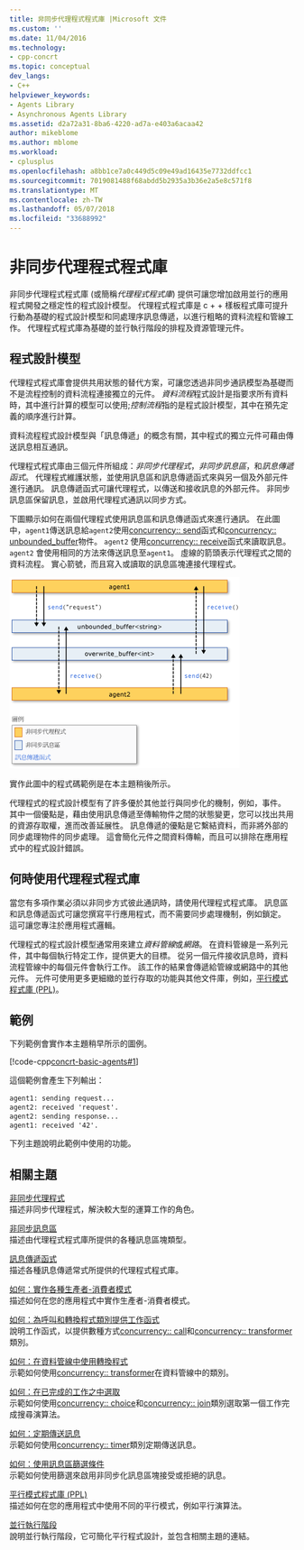 ```yaml
---
title: 非同步代理程式程式庫 |Microsoft 文件
ms.custom: ''
ms.date: 11/04/2016
ms.technology:
- cpp-concrt
ms.topic: conceptual
dev_langs:
- C++
helpviewer_keywords:
- Agents Library
- Asynchronous Agents Library
ms.assetid: d2a72a31-8ba6-4220-ad7a-e403a6acaa42
author: mikeblome
ms.author: mblome
ms.workload:
- cplusplus
ms.openlocfilehash: a8bb1ce7a0c449d5c09e49ad16435e7732ddfcc1
ms.sourcegitcommit: 7019081488f68abdd5b2935a3b36e2a5e8c571f8
ms.translationtype: MT
ms.contentlocale: zh-TW
ms.lasthandoff: 05/07/2018
ms.locfileid: "33688992"
---
```

# <a name="asynchronous-agents-library"></a>非同步代理程式程式庫
非同步代理程式程式庫 (或簡稱*代理程式程式庫*) 提供可讓您增加啟用並行的應用程式開發之穩定性的程式設計模型。 代理程式程式庫是 c + + 樣板程式庫可提升行動為基礎的程式設計模型和同處理序訊息傳遞，以進行粗略的資料流程和管線工作。 代理程式程式庫為基礎的並行執行階段的排程及資源管理元件。  
  
## <a name="programming-model"></a>程式設計模型  
 代理程式程式庫會提供共用狀態的替代方案，可讓您透過非同步通訊模型為基礎而不是流程控制的資料流程連接獨立的元件。 *資料流程*程式設計是指要求所有資料時，其中進行計算的模型可以使用;*控制流程*指的是程式設計模型，其中在預先定義的順序進行計算。  
  
 資料流程程式設計模型與「訊息傳遞」的概念有關，其中程式的獨立元件可藉由傳送訊息相互通訊。  
  
 代理程式程式庫由三個元件所組成：*非同步代理程式*，*非同步訊息區*，和*訊息傳遞函式*。 代理程式維護狀態，並使用訊息區和訊息傳遞函式來與另一個及外部元件進行通訊。 訊息傳遞函式可讓代理程式，以傳送和接收訊息的外部元件。 非同步訊息區保留訊息，並啟用代理程式通訊以同步方式。  
  
 下圖顯示如何在兩個代理程式使用訊息區和訊息傳遞函式來進行通訊。 在此圖中，`agent1`傳送訊息給`agent2`使用[concurrency:: send](reference/concurrency-namespace-functions.md#send)函式和[concurrency:: unbounded_buffer](reference/unbounded-buffer-class.md)物件。 `agent2` 使用[concurrency:: receive](reference/concurrency-namespace-functions.md#receive)函式來讀取訊息。 `agent2` 會使用相同的方法來傳送訊息至`agent1`。 虛線的箭頭表示代理程式之間的資料流程。 實心箭號，而且寫入或讀取的訊息區塊連接代理程式。  
  
 ![代理程式程式庫的元件](../../parallel/concrt/media/agent_librarycomp.png "agent_librarycomp")  
  
 實作此圖中的程式碼範例是在本主題稍後所示。  
  
 代理程式的程式設計模型有了許多優於其他並行與同步化的機制，例如，事件。 其中一個優點是，藉由使用訊息傳遞至傳輸物件之間的狀態變更，您可以找出共用的資源存取權，進而改善延展性。 訊息傳遞的優點是它繫結資料，而非將外部的同步處理物件的同步處理。 這會簡化元件之間資料傳輸，而且可以排除在應用程式中的程式設計錯誤。  
  
## <a name="when-to-use-the-agents-library"></a>何時使用代理程式程式庫  
 當您有多項作業必須以非同步方式彼此通訊時，請使用代理程式程式庫。 訊息區和訊息傳遞函式可讓您撰寫平行應用程式，而不需要同步處理機制，例如鎖定。 這可讓您專注於應用程式邏輯。  
  
 代理程式的程式設計模型通常用來建立*資料管線*或*網路*。 在資料管線是一系列元件，其中每個執行特定工作，提供更大的目標。 從另一個元件接收訊息時，資料流程管線中的每個元件會執行工作。 該工作的結果會傳遞給管線或網路中的其他元件。 元件可使用更多更細緻的並行存取的功能與其他文件庫，例如，[平行模式程式庫 (PPL)](../../parallel/concrt/parallel-patterns-library-ppl.md)。  
  
## <a name="example"></a>範例  
 下列範例會實作本主題稍早所示的圖例。  
  
 [!code-cpp[concrt-basic-agents#1](../../parallel/concrt/codesnippet/cpp/asynchronous-agents-library_1.cpp)]  
  
 這個範例會產生下列輸出：  
  
```Output  
agent1: sending request...  
agent2: received 'request'.  
agent2: sending response...  
agent1: received '42'.  
```  
  
 下列主題說明此範例中使用的功能。  
  
## <a name="related-topics"></a>相關主題  
 [非同步代理程式](../../parallel/concrt/asynchronous-agents.md)  
 描述非同步代理程式，解決較大型的運算工作的角色。  
  
 [非同步訊息區](../../parallel/concrt/asynchronous-message-blocks.md)  
 描述由代理程式程式庫所提供的各種訊息區塊類型。  
  
 [訊息傳遞函式](../../parallel/concrt/message-passing-functions.md)  
 描述各種訊息傳遞常式所提供的代理程式程式庫。  
  
 [如何：實作各種生產者-消費者模式](../../parallel/concrt/how-to-implement-various-producer-consumer-patterns.md)  
 描述如何在您的應用程式中實作生產者-消費者模式。  
  
 [如何：為呼叫和轉換程式類別提供工作函式](../../parallel/concrt/how-to-provide-work-functions-to-the-call-and-transformer-classes.md)  
 說明工作函式，以提供數種方式[concurrency:: call](../../parallel/concrt/reference/call-class.md)和[concurrency:: transformer](../../parallel/concrt/reference/transformer-class.md)類別。  
  
 [如何：在資料管線中使用轉換程式](../../parallel/concrt/how-to-use-transformer-in-a-data-pipeline.md)  
 示範如何使用[concurrency:: transformer](../../parallel/concrt/reference/transformer-class.md)在資料管線中的類別。  
  
 [如何：在已完成的工作之中選取](../../parallel/concrt/how-to-select-among-completed-tasks.md)  
 示範如何使用[concurrency:: choice](../../parallel/concrt/reference/choice-class.md)和[concurrency:: join](../../parallel/concrt/reference/join-class.md)類別選取第一個工作完成搜尋演算法。  
  
 [如何：定期傳送訊息](../../parallel/concrt/how-to-send-a-message-at-a-regular-interval.md)  
 示範如何使用[concurrency:: timer](../../parallel/concrt/reference/timer-class.md)類別定期傳送訊息。  
  
 [如何：使用訊息區篩選條件](../../parallel/concrt/how-to-use-a-message-block-filter.md)  
 示範如何使用篩選來啟用非同步化訊息區塊接受或拒絕的訊息。  
  
 [平行模式程式庫 (PPL)](../../parallel/concrt/parallel-patterns-library-ppl.md)  
 描述如何在您的應用程式中使用不同的平行模式，例如平行演算法。  
  
 [並行執行階段](../../parallel/concrt/concurrency-runtime.md)  
 說明並行執行階段，它可簡化平行程式設計，並包含相關主題的連結。

